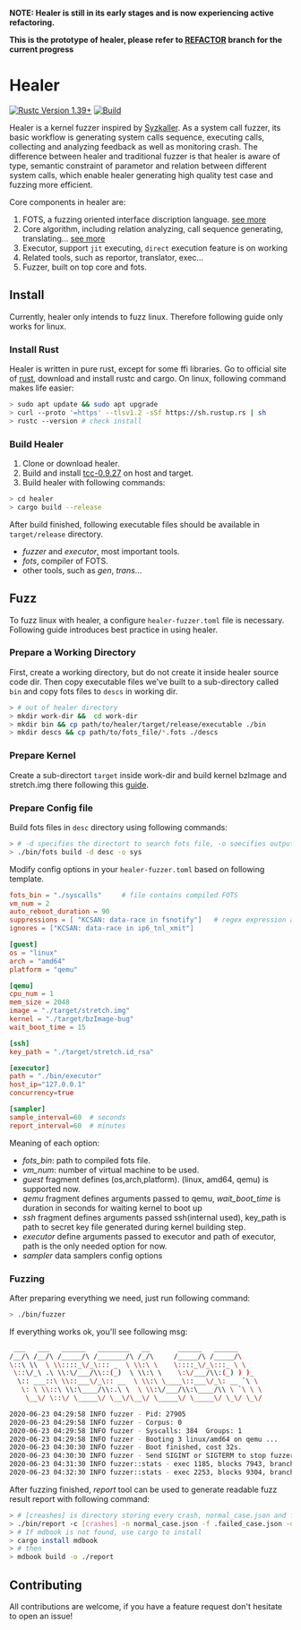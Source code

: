 **NOTE: Healer is still in its early stages and is now experiencing active refactoring.** 

**This is the prototype of healer, please refer to [REFACTOR](https://github.com/SunHao-0/healer/tree/refactor) branch for the current progress**

# Healer
[![Rustc Version 1.39+](https://img.shields.io/badge/rustc-1.39%2B-green)](https://blog.rust-lang.org/2019/11/07/Rust-1.39.0.html)
 [![Build](https://github.com/SunHao-0/healer/workflows/Build/badge.svg?branch=master)](https://github.com/SunHao-0/healer/actions?query=workflow%3ABuild) 

<!-- **Note**: *Build status is removed because current account has used 100% of included free github action services*-->

Healer is a kernel fuzzer inspired by [Syzkaller](https://github.com/google/syzkaller).
As a system call fuzzer, its basic workflow is generating system calls sequence, executing
calls, collecting and analyzing feedback as well as monitoring crash. The difference between 
healer and traditional fuzzer is that healer is aware of type, semantic constraint
of parametor and relation between different system calls, which enable healer generating high
quality test case and fuzzing more efficient.

Core components in healer are:
1. FOTS, a fuzzing oriented interface discription language. [see more](./fots/Readme.md)
2. Core algorithm, including relation analyzing, call sequence generating, translating... [see more](./core/Readme.md)
3. Executor, support `jit` executing, `direct` execution feature is on working
4. Related tools, such as reportor, translator, exec... 
5. Fuzzer, built on top core and fots.

## Install 
Currently, healer only intends to fuzz linux. Therefore following guide only works for linux.

### Install Rust 
Healer is written in pure rust, except for some ffi libraries. Go to official site of [rust](https://www.rust-lang.org/),
download and install rustc and cargo.
On linux, following command makes life easier:
``` bash
> sudo apt update && sudo apt upgrade 
> curl --proto '=https' --tlsv1.2 -sSf https://sh.rustup.rs | sh
> rustc --version # check install
```

### Build Healer
1. Clone or download healer.
2. Build and install [tcc-0.9.27](https://github.com/TinyCC/tinycc) on host and target.
3. Build healer with following commands:
``` bash
> cd healer
> cargo build --release
```

After build finished, following executable files should be available in `target/release` directory.
- *fuzzer* and *executor*, most important tools.
- *fots*, compiler of FOTS.
- other tools, such as *gen*, *trans*...


## Fuzz
To fuzz linux with healer, a configure `healer-fuzzer.toml` file is necessary. Following 
guide introduces best practice in using healer.

### Prepare a Working Directory
First, create a working directory, but do not create it inside healer source code dir. Then copy 
executable files we've built to a sub-directory called `bin` and copy fots files to `descs` in working dir.
``` bash
> # out of healer directory
> mkdir work-dir &&  cd work-dir
> mkdir bin && cp path/to/healer/target/release/executable ./bin
> mkdir descs && cp path/to/fots_file/*.fots ./descs
```
### Prepare Kernel
Create a sub-directort `target` inside work-dir and build kernel bzImage and stretch.img there following this [guide](https://github.com/google/syzkaller/blob/master/docs/linux/setup_ubuntu-host_qemu-vm_x86-64-kernel.md). 

### Prepare Config file 
Build fots files in `desc` directory using following commands:
``` bash
> # -d specifies the directort to search fots file, -o soecifies output file.
> ./bin/fots build -d desc -o sys
````

Modify config options in your `healer-fuzzer.toml` based on following template.
``` toml
fots_bin = "./syscalls"     # file contains compiled FOTS
vm_num = 2
auto_reboot_duration = 90
suppressions = [ "KCSAN: data-race in fsnotify"]   # regex expression allowed here.
ignores = ["KCSAN: data-race in ip6_tnl_xmit"]

[guest]
os = "linux"
arch = "amd64"
platform = "qemu"

[qemu]
cpu_num = 1
mem_size = 2048
image = "./target/stretch.img"
kernel = "./target/bzImage-bug"
wait_boot_time = 15

[ssh]
key_path = "./target/stretch.id_rsa"

[executor]
path = "./bin/executor"
host_ip="127.0.0.1" 
concurrency=true

[sampler]
sample_interval=60  # seconds
report_interval=60  # minutes
```
Meaning of each option:
- *fots_bin*: path to compiled fots file.
- *vm_num*: number of virtual machine to be used.
- *guest* fragment defines (os,arch,platform). (linux, amd64, qemu) is supported now.
- *qemu* fragment defines arguments passed to qemu, *wait_boot_time* is duration in seconds for waiting kernel to boot up  
- *ssh* fragment defines arguments passed ssh(internal used), key_path is path to secret key file generated during kernel building step.
- *executor* define arguments passed to executor and path of executor, path is the only needed option for now.
- *sampler* data samplers config options

### Fuzzing
After preparing everything we need, just run following command:
``` bash 
> ./bin/fuzzer 
```

If everything works ok, you'll see following msg:
``` bash
 ___   ___   ______   ________   __       ______   ______
/__/\ /__/\ /_____/\ /_______/\ /_/\     /_____/\ /_____/\
\::\ \\  \ \\::::_\/_\::: _  \ \\:\ \    \::::_\/_\:::_ \ \
 \::\/_\ .\ \\:\/___/\\::(_)  \ \\:\ \    \:\/___/\\:(_) ) )_
  \:: ___::\ \\::___\/_\:: __  \ \\:\ \____\::___\/_\: __ `\ \
   \: \ \\::\ \\:\____/\\:.\ \  \ \\:\/___/\\:\____/\\ \ `\ \ \
    \__\/ \::\/ \_____\/ \__\/\__\/ \_____\/ \_____\/ \_\/ \_\/

2020-06-23 04:29:58 INFO fuzzer - Pid: 27905
2020-06-23 04:29:58 INFO fuzzer - Corpus: 0
2020-06-23 04:29:58 INFO fuzzer - Syscalls: 384  Groups: 1
2020-06-23 04:29:58 INFO fuzzer - Booting 3 linux/amd64 on qemu ...
2020-06-23 04:30:30 INFO fuzzer - Boot finished, cost 32s.
2020-06-23 04:30:30 INFO fuzzer - Send SIGINT or SIGTERM to stop fuzzer
2020-06-23 04:31:30 INFO fuzzer::stats - exec 1185, blocks 7943, branches 9702, failed 0, crashed 0
2020-06-23 04:32:30 INFO fuzzer::stats - exec 2253, blocks 9304, branches 11483, failed 0, crashed 0

```

After fuzzing finished, *report* tool can be used to generate readable fuzz result report with following command:
``` bash 
> # [creashes] is directory storing every crash, normal_case.json and faile_case.json stores test cases, report is written to report directory
> ./bin/report -c [crashes] -n normal_case.json -f .failed_case.json -o report 
> # If mdbook is not found, use cargo to install
> cargo install mdbook
> # then  
> mdbook build -o ./report 
```


## Contributing

All contributions are welcome, if you have a feature request don't hesitate to open an issue!

